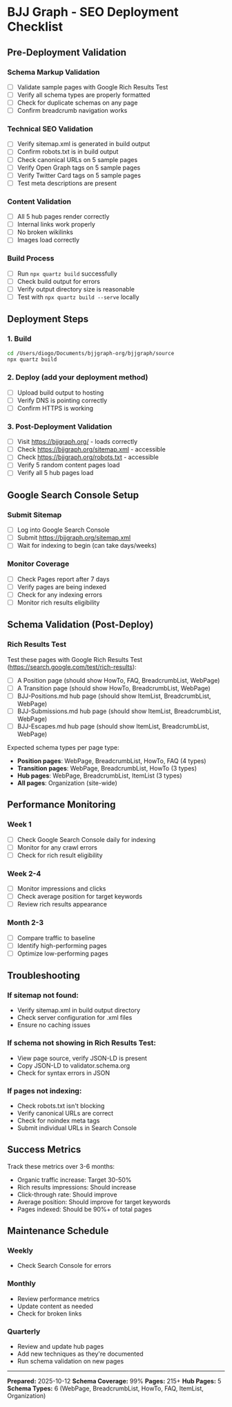 # BJJ Graph - SEO Deployment Checklist

## Pre-Deployment Validation

### Schema Markup Validation
- [ ] Validate sample pages with Google Rich Results Test
- [ ] Verify all schema types are properly formatted
- [ ] Check for duplicate schemas on any page
- [ ] Confirm breadcrumb navigation works

### Technical SEO Validation
- [ ] Verify sitemap.xml is generated in build output
- [ ] Confirm robots.txt is in build output
- [ ] Check canonical URLs on 5 sample pages
- [ ] Verify Open Graph tags on 5 sample pages
- [ ] Verify Twitter Card tags on 5 sample pages
- [ ] Test meta descriptions are present

### Content Validation
- [ ] All 5 hub pages render correctly
- [ ] Internal links work properly
- [ ] No broken wikilinks
- [ ] Images load correctly

### Build Process
- [ ] Run `npx quartz build` successfully
- [ ] Check build output for errors
- [ ] Verify output directory size is reasonable
- [ ] Test with `npx quartz build --serve` locally

## Deployment Steps

### 1. Build
```bash
cd /Users/diogo/Documents/bjjgraph-org/bjjgraph/source
npx quartz build
```

### 2. Deploy (add your deployment method)
- [ ] Upload build output to hosting
- [ ] Verify DNS is pointing correctly
- [ ] Confirm HTTPS is working

### 3. Post-Deployment Validation
- [ ] Visit https://bjjgraph.org/ - loads correctly
- [ ] Check https://bjjgraph.org/sitemap.xml - accessible
- [ ] Check https://bjjgraph.org/robots.txt - accessible
- [ ] Verify 5 random content pages load
- [ ] Verify all 5 hub pages load

## Google Search Console Setup

### Submit Sitemap
- [ ] Log into Google Search Console
- [ ] Submit https://bjjgraph.org/sitemap.xml
- [ ] Wait for indexing to begin (can take days/weeks)

### Monitor Coverage
- [ ] Check Pages report after 7 days
- [ ] Verify pages are being indexed
- [ ] Check for any indexing errors
- [ ] Monitor rich results eligibility

## Schema Validation (Post-Deploy)

### Rich Results Test
Test these pages with Google Rich Results Test (https://search.google.com/test/rich-results):
- [ ] A Position page (should show HowTo, FAQ, BreadcrumbList, WebPage)
- [ ] A Transition page (should show HowTo, BreadcrumbList, WebPage)
- [ ] BJJ-Positions.md hub page (should show ItemList, BreadcrumbList, WebPage)
- [ ] BJJ-Submissions.md hub page (should show ItemList, BreadcrumbList, WebPage)
- [ ] BJJ-Escapes.md hub page (should show ItemList, BreadcrumbList, WebPage)

Expected schema types per page type:
- **Position pages**: WebPage, BreadcrumbList, HowTo, FAQ (4 types)
- **Transition pages**: WebPage, BreadcrumbList, HowTo (3 types)
- **Hub pages**: WebPage, BreadcrumbList, ItemList (3 types)
- **All pages**: Organization (site-wide)

## Performance Monitoring

### Week 1
- [ ] Check Google Search Console daily for indexing
- [ ] Monitor for any crawl errors
- [ ] Check for rich result eligibility

### Week 2-4
- [ ] Monitor impressions and clicks
- [ ] Check average position for target keywords
- [ ] Review rich results appearance

### Month 2-3
- [ ] Compare traffic to baseline
- [ ] Identify high-performing pages
- [ ] Optimize low-performing pages

## Troubleshooting

### If sitemap not found:
- Verify sitemap.xml in build output directory
- Check server configuration for .xml files
- Ensure no caching issues

### If schema not showing in Rich Results Test:
- View page source, verify JSON-LD is present
- Copy JSON-LD to validator.schema.org
- Check for syntax errors in JSON

### If pages not indexing:
- Check robots.txt isn't blocking
- Verify canonical URLs are correct
- Check for noindex meta tags
- Submit individual URLs in Search Console

## Success Metrics

Track these metrics over 3-6 months:
- Organic traffic increase: Target 30-50%
- Rich results impressions: Should increase
- Click-through rate: Should improve
- Average position: Should improve for target keywords
- Pages indexed: Should be 90%+ of total pages

## Maintenance Schedule

### Weekly
- Check Search Console for errors

### Monthly
- Review performance metrics
- Update content as needed
- Check for broken links

### Quarterly
- Review and update hub pages
- Add new techniques as they're documented
- Run schema validation on new pages

---

**Prepared:** 2025-10-12
**Schema Coverage:** 99%
**Pages:** 215+
**Hub Pages:** 5
**Schema Types:** 6 (WebPage, BreadcrumbList, HowTo, FAQ, ItemList, Organization)

